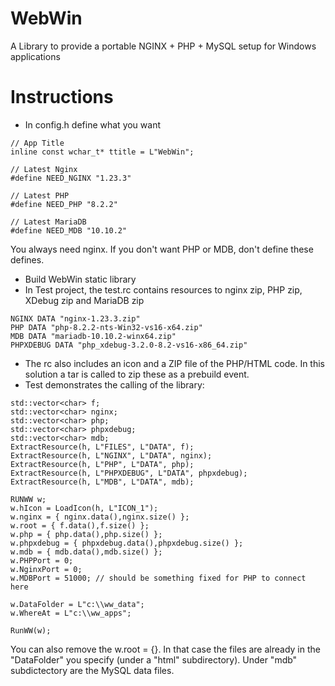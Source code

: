 # WebWin
A Library to provide a portable NGINX + PHP + MySQL setup for Windows applications

# Instructions

* In config.h define what you want

```
// App Title
inline const wchar_t* ttitle = L"WebWin";

// Latest Nginx
#define NEED_NGINX "1.23.3"

// Latest PHP
#define NEED_PHP "8.2.2"

// Latest MariaDB
#define NEED_MDB "10.10.2"
```

  You always need nginx. If you don't want PHP or MDB, don't define these defines.


* Build WebWin static library
* In Test project, the test.rc contains resources to nginx zip, PHP zip, XDebug zip and MariaDB zip

```	
NGINX DATA "nginx-1.23.3.zip"
PHP DATA "php-8.2.2-nts-Win32-vs16-x64.zip"
MDB DATA "mariadb-10.10.2-winx64.zip"
PHPXDEBUG DATA "php_xdebug-3.2.0-8.2-vs16-x86_64.zip"
```

* The rc also includes an icon and a ZIP file of the PHP/HTML code. In this solution a tar is called to zip these as a prebuild event.
* Test demonstrates the calling of the library:

```
std::vector<char> f;
std::vector<char> nginx;
std::vector<char> php;
std::vector<char> phpxdebug;
std::vector<char> mdb;
ExtractResource(h, L"FILES", L"DATA", f);
ExtractResource(h, L"NGINX", L"DATA", nginx);
ExtractResource(h, L"PHP", L"DATA", php);
ExtractResource(h, L"PHPXDEBUG", L"DATA", phpxdebug);
ExtractResource(h, L"MDB", L"DATA", mdb);

RUNWW w;
w.hIcon = LoadIcon(h, L"ICON_1");
w.nginx = { nginx.data(),nginx.size() };
w.root = { f.data(),f.size() };
w.php = { php.data(),php.size() };
w.phpxdebug = { phpxdebug.data(),phpxdebug.size() };
w.mdb = { mdb.data(),mdb.size() };
w.PHPPort = 0;
w.NginxPort = 0;
w.MDBPort = 51000; // should be something fixed for PHP to connect here
	
w.DataFolder = L"c:\\ww_data";
w.WhereAt = L"c:\\ww_apps";

RunWW(w);
```

You can also remove the w.root = {}. In that case the files are already in the "DataFolder" you specify (under a "html" subdirectory). Under "mdb" subdictectory are the MySQL data files.


